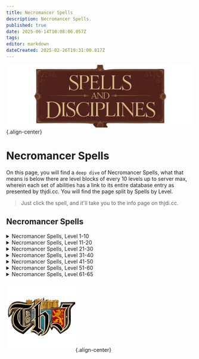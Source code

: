```yaml
---
title: Necromancer Spells
description: Necromancer Spells.
published: true
date: 2025-06-14T10:08:06.057Z
tags: 
editor: markdown
dateCreated: 2025-02-26T19:31:00.817Z
---
```


![spellsdisciplines.webp](/classes-and-abilities/spellsdisciplines.webp){.align-center}

# Necromancer Spells

On this page, you will find a `deep dive` of Necromancer Spells, what that means is below there are level blocks of every 10 levels up to server max, wherein each set of abilities has a link to its entire database entry as presented by thjdi.cc. You will find the page split by Spells by Level.

> Just click the spell, and it'll take you to the info page on thjdi.cc.

## Necromancer Spells

<details>
	<summary> Necromancer Spells, Level 1-10 </summary>

|Spell Name|Level|
|---|---|
|<a href="https://www.thjdi.cc/spell/38197" target="_blank">Cascade of Decay</a>|1|
|<a href="https://www.thjdi.cc/spell/338" target="_blank">Cavorting Bones</a>|1|
|<a href="https://www.thjdi.cc/spell/339" target="_blank">Coldlight</a>|1|
|<a href="https://www.thjdi.cc/spell/340" target="_blank">Disease Cloud</a>|1|
|<a href="https://www.thjdi.cc/spell/235" target="_blank">Invisibility versus Undead</a>|1|
|<a href="https://www.thjdi.cc/spell/341" target="_blank">Lifetap</a>|1|
|<a href="https://www.thjdi.cc/spell/342" target="_blank">Locate Corpse</a>|1|
|<a href="https://www.thjdi.cc/spell/288" target="_blank">Minor Shielding</a>|1|
|<a href="https://www.thjdi.cc/spell/331" target="_blank">Reclaim Energy</a>|1|
|<a href="https://www.thjdi.cc/spell/221" target="_blank">Sense the Dead</a>|1|
|<a href="https://www.thjdi.cc/spell/343" target="_blank">Siphon Strength</a>|1|
|<a href="https://www.thjdi.cc/spell/229" target="_blank">Fear</a>|2|
|<a href="https://www.thjdi.cc/spell/347" target="_blank">Numb the Dead</a>|2|
|<a href="https://www.thjdi.cc/spell/205" target="_blank">True North</a>|2|
|<a href="https://www.thjdi.cc/spell/225" target="_blank">Endure Cold</a>|3|
|<a href="https://www.thjdi.cc/spell/346" target="_blank">Grim Aura</a>|3|
|<a href="https://www.thjdi.cc/spell/502" target="_blank">Lifespike</a>|3|
|<a href="https://www.thjdi.cc/spell/344" target="_blank">Clinging Darkness</a>|4|
|<a href="https://www.thjdi.cc/spell/36" target="_blank">Gate</a>|4|
|<a href="https://www.thjdi.cc/spell/491" target="_blank">Leering Corpse</a>|4|
|<a href="https://www.thjdi.cc/spell/348" target="_blank">Poison Bolt</a>|4|
|<a href="https://www.thjdi.cc/spell/352" target="_blank">Deadeye</a>|5|
|<a href="https://www.thjdi.cc/spell/354" target="_blank">Shadow Step</a>|5|
|<a href="https://www.thjdi.cc/spell/357" target="_blank">Dark Empathy</a>|6|
|<a href="https://www.thjdi.cc/spell/641" target="_blank">Dark Pact</a>|6|
|<a href="https://www.thjdi.cc/spell/218" target="_blank">Ward Undead</a>|6|
|<a href="https://www.thjdi.cc/spell/522" target="_blank">Gather Shadows</a>|7|
|<a href="https://www.thjdi.cc/spell/353" target="_blank">Mend Bones</a>|7|
|<a href="https://www.thjdi.cc/spell/359" target="_blank">Vampiric Embrace</a>|7|
|<a href="https://www.thjdi.cc/spell/351" target="_blank">Bone Walk</a>|8|
|<a href="https://www.thjdi.cc/spell/358" target="_blank">Impart Strength</a>|8|
|<a href="https://www.thjdi.cc/spell/246" target="_blank">Lesser Shielding</a>|8|
|<a href="https://www.thjdi.cc/spell/1509" target="_blank">Leech</a>|9|
|<a href="https://www.thjdi.cc/spell/361" target="_blank">Sight Graft</a>|9|
|<a href="https://www.thjdi.cc/spell/363" target="_blank">Wave of Enfeeblement</a>|9|
|<a href="https://www.thjdi.cc/spell/360" target="_blank">Heat Blood</a>|10|
|<a href="https://www.thjdi.cc/spell/1511" target="_blank">Scent of Dusk</a>|10|
|<a href="https://www.thjdi.cc/spell/209" target="_blank">Spook the Dead</a>|10|

</details>

<details>
	<summary> Necromancer Spells, Level 11-20 </summary>

|Spell Name|Level|
|---|---|
|<a href="https://www.thjdi.cc/spell/226" target="_blank">Endure Disease</a>|11|
|<a href="https://www.thjdi.cc/spell/355" target="_blank">Engulfing Darkness</a>|11|
|<a href="https://www.thjdi.cc/spell/2541" target="_blank">Focus Death</a>|11|
|<a href="https://www.thjdi.cc/spell/35" target="_blank">Bind Affinity</a>|12|
|<a href="https://www.thjdi.cc/spell/40971" target="_blank">Bind Affinity</a>|12|
|<a href="https://www.thjdi.cc/spell/362" target="_blank">Convoke Shadow</a>|12|
|<a href="https://www.thjdi.cc/spell/2213" target="_blank">Lesser Summon Corpse</a>|12|
|<a href="https://www.thjdi.cc/spell/445" target="_blank">Lifedraw</a>|12|
|<a href="https://www.thjdi.cc/spell/213" target="_blank">Cure Disease</a>|13|
|<a href="https://www.thjdi.cc/spell/367" target="_blank">Heart Flutter</a>|13|
|<a href="https://www.thjdi.cc/spell/4273" target="_blank">Reebo's Lesser Exorcism</a>|13|
|<a href="https://www.thjdi.cc/spell/4255" target="_blank">Wuggan's Lesser Appraisal</a>|13|
|<a href="https://www.thjdi.cc/spell/4261" target="_blank">Reebo's Lesser Augury</a>|14|
|<a href="https://www.thjdi.cc/spell/4285" target="_blank">Reebo's Lesser Cleansing</a>|14|
|<a href="https://www.thjdi.cc/spell/236" target="_blank">Shieldskin</a>|14|
|<a href="https://www.thjdi.cc/spell/4267" target="_blank">Wuggan's Lesser Discombobulation</a>|14|
|<a href="https://www.thjdi.cc/spell/4279" target="_blank">Wuggan's Lesser Extrication</a>|14|
|<a href="https://www.thjdi.cc/spell/364" target="_blank">Banshee Aura</a>|15|
|<a href="https://www.thjdi.cc/spell/48" target="_blank">Cancel Magic</a>|15|
|<a href="https://www.thjdi.cc/spell/365" target="_blank">Infectious Cloud</a>|15|
|<a href="https://www.thjdi.cc/spell/371" target="_blank">Voice Graft</a>|15|
|<a href="https://www.thjdi.cc/spell/366" target="_blank">Feign Death</a>|16|
|<a href="https://www.thjdi.cc/spell/7676" target="_blank">Focus Crude Spellcaster's Empowering Essence</a>|16|
|<a href="https://www.thjdi.cc/spell/7674" target="_blank">Focus Primitive Spellcaster's Empowering Essence</a>|16|
|<a href="https://www.thjdi.cc/spell/7675" target="_blank">Focus Rudimentary Spellcaster's Empowering Essence</a>|16|
|<a href="https://www.thjdi.cc/spell/9987" target="_blank">Form of Chilled Bone</a>|16|
|<a href="https://www.thjdi.cc/spell/369" target="_blank">Hungry Earth</a>|16|
|<a href="https://www.thjdi.cc/spell/492" target="_blank">Restless Bones</a>|16|
|<a href="https://www.thjdi.cc/spell/309" target="_blank">Shielding</a>|16|
|<a href="https://www.thjdi.cc/spell/368" target="_blank">Spirit Armor</a>|16|
|<a href="https://www.thjdi.cc/spell/305" target="_blank">Identify</a>|17|
|<a href="https://www.thjdi.cc/spell/2542" target="_blank">Shackle of Bone</a>|17|
|<a href="https://www.thjdi.cc/spell/1510" target="_blank">Shadow Compact</a>|17|
|<a href="https://www.thjdi.cc/spell/642" target="_blank">Allure of Death</a>|18|
|<a href="https://www.thjdi.cc/spell/196" target="_blank">Dominate Undead</a>|18|
|<a href="https://www.thjdi.cc/spell/698" target="_blank">Track Corpse</a>|18|
|<a href="https://www.thjdi.cc/spell/233" target="_blank">Expulse Undead</a>|19|
|<a href="https://www.thjdi.cc/spell/370" target="_blank">Shadow Vortex</a>|19|
|<a href="https://www.thjdi.cc/spell/3583" target="_blank">Tiny Companion</a>|19|
|<a href="https://www.thjdi.cc/spell/440" target="_blank">Animate Dead</a>|20|
|<a href="https://www.thjdi.cc/spell/7677" target="_blank">Focus Makeshift Spellcaster's Empowering Essence</a>|20|
|<a href="https://www.thjdi.cc/spell/7689" target="_blank">Focus Mass Crude Spellcaster's Empowering Essence</a>|20|
|<a href="https://www.thjdi.cc/spell/7687" target="_blank">Focus Mass Primitive Spellcaster's Empowering Essence</a>|20|
|<a href="https://www.thjdi.cc/spell/7688" target="_blank">Focus Mass Rudimentary Spellcaster's Empowering Essence</a>|20|
|<a href="https://www.thjdi.cc/spell/199" target="_blank">Harmshield</a>|20|
|<a href="https://www.thjdi.cc/spell/446" target="_blank">Siphon Life</a>|20|
|<a href="https://www.thjdi.cc/spell/413" target="_blank">Word of Shadow</a>|20|

</details>

<details>
	<summary> Necromancer Spells, Level 21-30 </summary>

|Spell Name|Level|
|---|---|
|<a href="https://www.thjdi.cc/spell/478" target="_blank">Breath of the Dead</a>|21|
|<a href="https://www.thjdi.cc/spell/1514" target="_blank">Rapacious Subvention</a>|21|
|<a href="https://www.thjdi.cc/spell/1512" target="_blank">Scent of Shadow</a>|21|
|<a href="https://www.thjdi.cc/spell/204" target="_blank">Shock of Poison</a>|21|
|<a href="https://www.thjdi.cc/spell/387" target="_blank">Leatherskin</a>|22|
|<a href="https://www.thjdi.cc/spell/549" target="_blank">Screaming Terror</a>|22|
|<a href="https://www.thjdi.cc/spell/90" target="_blank">Shadow Sight</a>|22|
|<a href="https://www.thjdi.cc/spell/449" target="_blank">Intensify Death</a>|23|
|<a href="https://www.thjdi.cc/spell/4274" target="_blank">Reebo's Exorcism</a>|23|
|<a href="https://www.thjdi.cc/spell/448" target="_blank">Rest the Dead</a>|23|
|<a href="https://www.thjdi.cc/spell/4256" target="_blank">Wuggan's Appraisal</a>|23|
|<a href="https://www.thjdi.cc/spell/7690" target="_blank">Focus Mass Makeshift Spellcaster's Empowering Essence</a>|24|
|<a href="https://www.thjdi.cc/spell/493" target="_blank">Haunting Corpse</a>|24|
|<a href="https://www.thjdi.cc/spell/65" target="_blank">Major Shielding</a>|24|
|<a href="https://www.thjdi.cc/spell/4262" target="_blank">Reebo's Augury</a>|24|
|<a href="https://www.thjdi.cc/spell/4286" target="_blank">Reebo's Cleansing</a>|24|
|<a href="https://www.thjdi.cc/spell/61" target="_blank">Resist Cold</a>|24|
|<a href="https://www.thjdi.cc/spell/4268" target="_blank">Wuggan's Discombobulation</a>|24|
|<a href="https://www.thjdi.cc/spell/4280" target="_blank">Wuggan's Extrication</a>|24|
|<a href="https://www.thjdi.cc/spell/699" target="_blank">Defoliate</a>|25|
|<a href="https://www.thjdi.cc/spell/59" target="_blank">Panic the Dead</a>|25|
|<a href="https://www.thjdi.cc/spell/444" target="_blank">Renew Bones</a>|26|
|<a href="https://www.thjdi.cc/spell/524" target="_blank">Spirit Tap</a>|26|
|<a href="https://www.thjdi.cc/spell/452" target="_blank">Dooming Darkness</a>|27|
|<a href="https://www.thjdi.cc/spell/2543" target="_blank">Eternities Torment</a>|27|
|<a href="https://www.thjdi.cc/spell/414" target="_blank">Word of Spirit</a>|27|
|<a href="https://www.thjdi.cc/spell/451" target="_blank">Boil Blood</a>|28|
|<a href="https://www.thjdi.cc/spell/117" target="_blank">Dismiss Undead</a>|28|
|<a href="https://www.thjdi.cc/spell/441" target="_blank">Summon Dead</a>|29|
|<a href="https://www.thjdi.cc/spell/454" target="_blank">Vampiric Curse</a>|29|
|<a href="https://www.thjdi.cc/spell/7678" target="_blank">Focus Elementary Spellcaster's Empowering Essence</a>|30|
|<a href="https://www.thjdi.cc/spell/127" target="_blank">Invoke Fear</a>|30|

</details>

<details>
	<summary> Necromancer Spells, Level 31-40 </summary>

|Spell Name|Level|
|---|---|
|<a href="https://www.thjdi.cc/spell/197" target="_blank">Beguile Undead</a>|31|
|<a href="https://www.thjdi.cc/spell/643" target="_blank">Call of Bones</a>|31|
|<a href="https://www.thjdi.cc/spell/63" target="_blank">Resist Disease</a>|31|
|<a href="https://www.thjdi.cc/spell/393" target="_blank">Steelskin</a>|32|
|<a href="https://www.thjdi.cc/spell/455" target="_blank">Surge of Enfeeblement</a>|32|
|<a href="https://www.thjdi.cc/spell/1415" target="_blank">Torbas' Acid Blast</a>|32|
|<a href="https://www.thjdi.cc/spell/66" target="_blank">Greater Shielding</a>|33|
|<a href="https://www.thjdi.cc/spell/494" target="_blank">Invoke Shadow</a>|33|
|<a href="https://www.thjdi.cc/spell/4275" target="_blank">Reebo's Greater Exorcism</a>|33|
|<a href="https://www.thjdi.cc/spell/4257" target="_blank">Wuggan's Greater Appraisal</a>|33|
|<a href="https://www.thjdi.cc/spell/7691" target="_blank">Focus Mass Elementary Spellcaster's Empowering Essence</a>|34|
|<a href="https://www.thjdi.cc/spell/4263" target="_blank">Reebo's Greater Augury</a>|34|
|<a href="https://www.thjdi.cc/spell/4287" target="_blank">Reebo's Greater Cleansing</a>|34|
|<a href="https://www.thjdi.cc/spell/230" target="_blank">Root</a>|34|
|<a href="https://www.thjdi.cc/spell/435" target="_blank">Venom of the Snake</a>|34|
|<a href="https://www.thjdi.cc/spell/4269" target="_blank">Wuggan's Greater Discombobulation</a>|34|
|<a href="https://www.thjdi.cc/spell/4281" target="_blank">Wuggan's Greater Extrication</a>|34|
|<a href="https://www.thjdi.cc/spell/661" target="_blank">Augment Death</a>|35|
|<a href="https://www.thjdi.cc/spell/31" target="_blank">Scourge</a>|35|
|<a href="https://www.thjdi.cc/spell/3" target="_blank">Summon Corpse</a>|35|
|<a href="https://www.thjdi.cc/spell/1412" target="_blank">Chilling Embrace</a>|36|
|<a href="https://www.thjdi.cc/spell/96" target="_blank">Counteract Disease</a>|36|
|<a href="https://www.thjdi.cc/spell/415" target="_blank">Word of Souls</a>|36|
|<a href="https://www.thjdi.cc/spell/49" target="_blank">Nullify Magic</a>|37|
|<a href="https://www.thjdi.cc/spell/1513" target="_blank">Scent of Darkness</a>|37|
|<a href="https://www.thjdi.cc/spell/662" target="_blank">Expel Undead</a>|38|
|<a href="https://www.thjdi.cc/spell/2544" target="_blank">Shackle of Spirit</a>|38|
|<a href="https://www.thjdi.cc/spell/4096" target="_blank">Dark Soul</a>|39|
|<a href="https://www.thjdi.cc/spell/525" target="_blank">Drain Spirit</a>|39|
|<a href="https://www.thjdi.cc/spell/442" target="_blank">Malignant Dead</a>|39|
|<a href="https://www.thjdi.cc/spell/1508" target="_blank">Asystole</a>|40|
|<a href="https://www.thjdi.cc/spell/7679" target="_blank">Focus Modest Spellcaster's Empowering Essence</a>|40|
|<a href="https://www.thjdi.cc/spell/1285" target="_blank">Summon Companion</a>|40|

</details>

<details>
	<summary> Necromancer Spells, Level 41-50 </summary>

|Spell Name|Level|
|---|---|
|<a href="https://www.thjdi.cc/spell/67" target="_blank">Arch Shielding</a>|41|
|<a href="https://www.thjdi.cc/spell/457" target="_blank">Dead Man Floating</a>|41|
|<a href="https://www.thjdi.cc/spell/559" target="_blank">Ignite Bones</a>|42|
|<a href="https://www.thjdi.cc/spell/2014" target="_blank">Incinerate Bones</a>|42|
|<a href="https://www.thjdi.cc/spell/1413" target="_blank">Corporeal Empathy</a>|43|
|<a href="https://www.thjdi.cc/spell/1515" target="_blank">Covetous Subversion</a>|43|
|<a href="https://www.thjdi.cc/spell/394" target="_blank">Diamondskin</a>|43|
|<a href="https://www.thjdi.cc/spell/4099" target="_blank">Bounce</a>|44|
|<a href="https://www.thjdi.cc/spell/495" target="_blank">Cackling Bones</a>|44|
|<a href="https://www.thjdi.cc/spell/7692" target="_blank">Focus Mass Modest Spellcaster's Empowering Essence</a>|44|
|<a href="https://www.thjdi.cc/spell/9988" target="_blank">Form of Bleached Bone</a>|44|
|<a href="https://www.thjdi.cc/spell/694" target="_blank">Pact of Shadow</a>|44|
|<a href="https://www.thjdi.cc/spell/3702" target="_blank">Auspice</a>|45|
|<a href="https://www.thjdi.cc/spell/1391" target="_blank">Dead Men Floating</a>|45|
|<a href="https://www.thjdi.cc/spell/118" target="_blank">Banish Undead</a>|46|
|<a href="https://www.thjdi.cc/spell/2545" target="_blank">Insidious Retrogression</a>|46|
|<a href="https://www.thjdi.cc/spell/133" target="_blank">Paralyzing Earth</a>|46|
|<a href="https://www.thjdi.cc/spell/4079" target="_blank">Ward of Calliav</a>|46|
|<a href="https://www.thjdi.cc/spell/198" target="_blank">Cajole Undead</a>|47|
|<a href="https://www.thjdi.cc/spell/453" target="_blank">Cascading Darkness</a>|47|
|<a href="https://www.thjdi.cc/spell/6" target="_blank">Ignite Blood</a>|47|
|<a href="https://www.thjdi.cc/spell/447" target="_blank">Drain Soul</a>|48|
|<a href="https://www.thjdi.cc/spell/443" target="_blank">Invoke Death</a>|48|
|<a href="https://www.thjdi.cc/spell/644" target="_blank">Lich</a>|48|
|<a href="https://www.thjdi.cc/spell/456" target="_blank">Bond of Death</a>|49|
|<a href="https://www.thjdi.cc/spell/3571" target="_blank">Torbas' Poison Blast</a>|49|
|<a href="https://www.thjdi.cc/spell/436" target="_blank">Envenomed Bolt</a>|50|
|<a href="https://www.thjdi.cc/spell/7680" target="_blank">Focus Simple Spellcaster's Empowering Essence</a>|50|
|<a href="https://www.thjdi.cc/spell/1411" target="_blank">Improved Invisibility to Undead</a>|50|

</details>

<details>
	<summary> Necromancer Spells, Level 51-60 </summary>

|Spell Name|Level|
|---|---|
|<a href="https://www.thjdi.cc/spell/38127" target="_blank">Cascade of Decay I</a>|51|
|<a href="https://www.thjdi.cc/spell/1532" target="_blank">Dread of Night</a>|51|
|<a href="https://www.thjdi.cc/spell/16228" target="_blank">Focus of Arcanum</a>|51|
|<a href="https://www.thjdi.cc/spell/1685" target="_blank">Muzzle of Mardu</a>|51|
|<a href="https://www.thjdi.cc/spell/16840" target="_blank">Reluctant Benevolence Effect</a>|51|
|<a href="https://www.thjdi.cc/spell/1768" target="_blank">Sacrifice</a>|51|
|<a href="https://www.thjdi.cc/spell/27592" target="_blank">Scent of Terris</a>|51|
|<a href="https://www.thjdi.cc/spell/1620" target="_blank">Splurt</a>|51|
|<a href="https://www.thjdi.cc/spell/3685" target="_blank">Comatose</a>|52|
|<a href="https://www.thjdi.cc/spell/1630" target="_blank">Defoliation</a>|52|
|<a href="https://www.thjdi.cc/spell/2546" target="_blank">Degeneration</a>|52|
|<a href="https://www.thjdi.cc/spell/1609" target="_blank">Manaskin</a>|52|
|<a href="https://www.thjdi.cc/spell/32" target="_blank">Plague</a>|52|
|<a href="https://www.thjdi.cc/spell/1716" target="_blank">Scent of Terris</a>|52|
|<a href="https://www.thjdi.cc/spell/1526" target="_blank">Annul Magic</a>|53|
|<a href="https://www.thjdi.cc/spell/32397" target="_blank">Convergence</a>|53|
|<a href="https://www.thjdi.cc/spell/1733" target="_blank">Convergence</a>|53|
|<a href="https://www.thjdi.cc/spell/131" target="_blank">Instill</a>|53|
|<a href="https://www.thjdi.cc/spell/1621" target="_blank">Minion of Shadows</a>|53|
|<a href="https://www.thjdi.cc/spell/1613" target="_blank">Deflux</a>|54|
|<a href="https://www.thjdi.cc/spell/7693" target="_blank">Focus Mass Simple Spellcaster's Empowering Essence</a>|54|
|<a href="https://www.thjdi.cc/spell/4097" target="_blank">Imprecation</a>|54|
|<a href="https://www.thjdi.cc/spell/1717" target="_blank">Shadowbond</a>|54|
|<a href="https://www.thjdi.cc/spell/1610" target="_blank">Shield of the Magi</a>|54|
|<a href="https://www.thjdi.cc/spell/2547" target="_blank">Succussion of Shadows</a>|54|
|<a href="https://www.thjdi.cc/spell/1624" target="_blank">Thrall of Bones</a>|54|
|<a href="https://www.thjdi.cc/spell/3572" target="_blank">Torbas' Venom Blast</a>|54|
|<a href="https://www.thjdi.cc/spell/1414" target="_blank">Augmentation of Death</a>|55|
|<a href="https://www.thjdi.cc/spell/1614" target="_blank">Chill Bones</a>|55|
|<a href="https://www.thjdi.cc/spell/2015" target="_blank">Conglaciation of Bone</a>|55|
|<a href="https://www.thjdi.cc/spell/8934" target="_blank">Dark Rune</a>|55|
|<a href="https://www.thjdi.cc/spell/7681" target="_blank">Focus Spellcaster's Empowering Essence</a>|55|
|<a href="https://www.thjdi.cc/spell/1734" target="_blank">Infusion</a>|55|
|<a href="https://www.thjdi.cc/spell/1626" target="_blank">Levant</a>|55|
|<a href="https://www.thjdi.cc/spell/1625" target="_blank">Skin of the Shadow</a>|55|
|<a href="https://www.thjdi.cc/spell/1615" target="_blank">Cessation of Cor</a>|56|
|<a href="https://www.thjdi.cc/spell/2548" target="_blank">Crippling Claudication</a>|56|
|<a href="https://www.thjdi.cc/spell/1611" target="_blank">Demi Lich</a>|56|
|<a href="https://www.thjdi.cc/spell/6992" target="_blank">Eidolon Voice</a>|56|
|<a href="https://www.thjdi.cc/spell/9989" target="_blank">Form of Mottled Bone</a>|56|
|<a href="https://www.thjdi.cc/spell/1718" target="_blank">Sedulous Subversion</a>|56|
|<a href="https://www.thjdi.cc/spell/1622" target="_blank">Servant of Bones</a>|56|
|<a href="https://www.thjdi.cc/spell/1527" target="_blank">Trepidation</a>|56|
|<a href="https://www.thjdi.cc/spell/1773" target="_blank">Conjure Corpse</a>|57|
|<a href="https://www.thjdi.cc/spell/1528" target="_blank">Exile Undead</a>|57|
|<a href="https://www.thjdi.cc/spell/6980" target="_blank">Unholy Voice</a>|57|
|<a href="https://www.thjdi.cc/spell/1616" target="_blank">Vexing Replenishment</a>|57|
|<a href="https://www.thjdi.cc/spell/4080" target="_blank">Guard of Calliav</a>|58|
|<a href="https://www.thjdi.cc/spell/132" target="_blank">Immobilize</a>|58|
|<a href="https://www.thjdi.cc/spell/2549" target="_blank">Mind Wrack</a>|58|
|<a href="https://www.thjdi.cc/spell/1617" target="_blank">Pyrocruor</a>|58|
|<a href="https://www.thjdi.cc/spell/1612" target="_blank">Quivering Veil of Xarn</a>|58|
|<a href="https://www.thjdi.cc/spell/4100" target="_blank">Reflect</a>|58|
|<a href="https://www.thjdi.cc/spell/1619" target="_blank">Devouring Darkness</a>|59|
|<a href="https://www.thjdi.cc/spell/1623" target="_blank">Emissary of Thule</a>|59|
|<a href="https://www.thjdi.cc/spell/7694" target="_blank">Focus Mass Spellcaster's Empowering Essence</a>|59|
|<a href="https://www.thjdi.cc/spell/1618" target="_blank">Touch of Night</a>|59|
|<a href="https://www.thjdi.cc/spell/2115" target="_blank">Ancient: Lifebane</a>|60|
|<a href="https://www.thjdi.cc/spell/2114" target="_blank">Ancient: Master of Death</a>|60|
|<a href="https://www.thjdi.cc/spell/1416" target="_blank">Arch Lich</a>|60|
|<a href="https://www.thjdi.cc/spell/1530" target="_blank">Banishment of Shadows</a>|60|
|<a href="https://www.thjdi.cc/spell/1460" target="_blank">Death Peace</a>|60|
|<a href="https://www.thjdi.cc/spell/1629" target="_blank">Enslave Death</a>|60|
|<a href="https://www.thjdi.cc/spell/7682" target="_blank">Focus Refined Spellcaster's Empowering Essence</a>|60|
|<a href="https://www.thjdi.cc/spell/2885" target="_blank">Funeral Pyre of Kelador</a>|60|
|<a href="https://www.thjdi.cc/spell/1393" target="_blank">Gangrenous Touch of Zum`uul</a>|60|
|<a href="https://www.thjdi.cc/spell/1735" target="_blank">Trucidation</a>|60|
|<a href="https://www.thjdi.cc/spell/2550" target="_blank">Zevfeer's Theft of Vitae</a>|60|

</details>

<details>
	<summary> Necromancer Spells, Level 61-65 </summary>

|Spell Name|Level|
|---|---|
|<a href="https://www.thjdi.cc/spell/3315" target="_blank">Dark Plague</a>|61|
|<a href="https://www.thjdi.cc/spell/6993" target="_blank">Eidolon Bellow</a>|61|
|<a href="https://www.thjdi.cc/spell/3304" target="_blank">Legacy of Zek</a>|61|
|<a href="https://www.thjdi.cc/spell/3035" target="_blank">Neurotoxin</a>|61|
|<a href="https://www.thjdi.cc/spell/3300" target="_blank">Shield of the Arcane</a>|61|
|<a href="https://www.thjdi.cc/spell/6736" target="_blank">Soul Orb</a>|61|
|<a href="https://www.thjdi.cc/spell/3032" target="_blank">Touch of Mujaki</a>|61|
|<a href="https://www.thjdi.cc/spell/3344" target="_blank">Imbue Nightmare</a>|62|
|<a href="https://www.thjdi.cc/spell/3196" target="_blank">Petrifying Earth</a>|62|
|<a href="https://www.thjdi.cc/spell/3305" target="_blank">Rune of Death</a>|62|
|<a href="https://www.thjdi.cc/spell/3306" target="_blank">Saryrn's Kiss</a>|62|
|<a href="https://www.thjdi.cc/spell/6981" target="_blank">Unholy Bellow</a>|62|
|<a href="https://www.thjdi.cc/spell/3308" target="_blank">Death's Silence</a>|63|
|<a href="https://www.thjdi.cc/spell/3309" target="_blank">Embracing Darkness</a>|63|
|<a href="https://www.thjdi.cc/spell/3301" target="_blank">Force Shield</a>|63|
|<a href="https://www.thjdi.cc/spell/3195" target="_blank">Greater Immobilize</a>|63|
|<a href="https://www.thjdi.cc/spell/4098" target="_blank">Horror</a>|63|
|<a href="https://www.thjdi.cc/spell/3591" target="_blank">Imbue Disease</a>|63|
|<a href="https://www.thjdi.cc/spell/3594" target="_blank">Imbue Torment</a>|63|
|<a href="https://www.thjdi.cc/spell/3310" target="_blank">Saryrn's Companion</a>|63|
|<a href="https://www.thjdi.cc/spell/7695" target="_blank">Focus Mass Refined Spellcaster's Empowering Essence</a>|64|
|<a href="https://www.thjdi.cc/spell/4081" target="_blank">Protection of Calliav</a>|64|
|<a href="https://www.thjdi.cc/spell/3311" target="_blank">Seduction of Saryrn</a>|64|
|<a href="https://www.thjdi.cc/spell/3302" target="_blank">Shield of Maelin</a>|64|
|<a href="https://www.thjdi.cc/spell/3312" target="_blank">Touch of Death</a>|64|
|<a href="https://www.thjdi.cc/spell/4978" target="_blank">Ancient: Seduction of Chaos</a>|65|
|<a href="https://www.thjdi.cc/spell/3303" target="_blank">Blood of Thule</a>|65|
|<a href="https://www.thjdi.cc/spell/3314" target="_blank">Child of Bertoxxulous</a>|65|
|<a href="https://www.thjdi.cc/spell/7999" target="_blank">Corath Venom</a>|65|
|<a href="https://www.thjdi.cc/spell/3468" target="_blank">Destroy Undead</a>|65|
|<a href="https://www.thjdi.cc/spell/7683" target="_blank">Focus Intricate Spellcaster's Empowering Essence</a>|65|
|<a href="https://www.thjdi.cc/spell/4890" target="_blank">Night Fire</a>|65|
|<a href="https://www.thjdi.cc/spell/4889" target="_blank">Night Stalker</a>|65|
|<a href="https://www.thjdi.cc/spell/4891" target="_blank">Night's Beckon</a>|65|
|<a href="https://www.thjdi.cc/spell/3316" target="_blank">Word of Terris</a>|65|

</details>

![pagebreak6.webp](/pagebreak6.webp){.align-center}